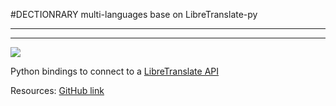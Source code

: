 #DECTIONRARY multi-languages base on  LibreTranslate-py

----------------------------------



---------------------------------

<a href="https://pypi.org/project/libretranslatepy/" target="_blank"><img src="https://flat.badgen.net/pypi/v/libretranslatepy"></a>

Python bindings to connect to a [LibreTranslate API](https://github.com/LibreTranslate/LibreTranslate)


Resources:
[GitHub link ](https://github.com/argosopentech/LibreTranslate-py/tree/main)